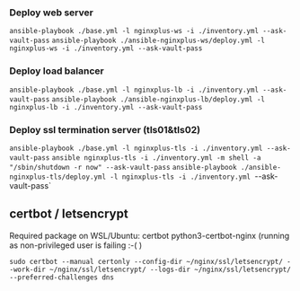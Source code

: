 
### Deploy web server
`ansible-playbook ./base.yml -l nginxplus-ws -i ./inventory.yml --ask-vault-pass`
`ansible-playbook ./ansible-nginxplus-ws/deploy.yml -l nginxplus-ws -i ./inventory.yml --ask-vault-pass`


### Deploy load balancer
`ansible-playbook ./base.yml -l nginxplus-lb -i ./inventory.yml --ask-vault-pass`
`ansible-playbook ./ansible-nginxplus-lb/deploy.yml -l nginxplus-lb -i ./inventory.yml --ask-vault-pass`

### Deploy ssl termination server (tls01&tls02)
`ansible-playbook ./base.yml -l nginxplus-tls -i ./inventory.yml --ask-vault-pass`
`ansible nginxplus-tls -i ./inventory.yml -m shell -a "/sbin/shutdown -r now" --ask-vault-pass`
`ansible-playbook ./ansible-nginxplus-tls/deploy.yml -l nginxplus-tls -i ./inventory.yml `--ask-vault-pass`

## certbot / letsencrypt

Required package on WSL/Ubuntu: certbot python3-certbot-nginx
(running as non-privileged user is failing :-( )

`sudo certbot --manual certonly --config-dir ~/nginx/ssl/letsencrypt/ --work-dir ~/nginx/ssl/letsencrypt/ --logs-dir ~/nginx/ssl/letsencrypt/ --preferred-challenges dns`

